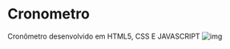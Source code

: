 # Cronometro
 Cronômetro desenvolvido em HTML5, CSS E JAVASCRIPT
![img](https://user-images.githubusercontent.com/55063481/168134177-96796dea-13ae-41f0-bc2b-75446181c721.PNG)
